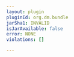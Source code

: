```yaml
---
layout: plugin
pluginId: org.dm.bundle
jarSha1: INVALID
isJarAvailable: false
error: NONE
violations: []

---
```

